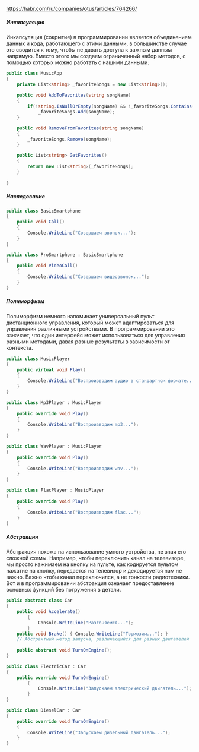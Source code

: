 https://habr.com/ru/companies/otus/articles/764266/
##### Инкапсуляция
Инкапсуляция (сокрытие) в программировании является объединением данных и кода, работающего с этими данными, в большинстве случае это сводится к тому, чтобы не давать доступа к важным данным напрямую. Вместо этого мы создаем ограниченный набор методов, с помощью которых можно работать с нашими данными.

```c#
public class MusicApp 
{
	private List<string> _favoriteSongs = new List<string>(); 
	
	public void AddToFavorites(string songName) 
	{ 
		if(!string.IsNullOrEmpty(songName) && !_favoriteSongs.Contains(songName)) 
			_favoriteSongs.Add(songName);
	} 

	public void RemoveFromFavorites(string songName) 
	{ 
		_favoriteSongs.Remove(songName); 
	} 

	public List<string> GetFavorites() 
	{ 
		return new List<string>(_favoriteSongs); 
	} 
	
}
```

##### Наследование
```c#
public class BasicSmartphone 
{ 
	public void Call() 
	{ 
		Console.WriteLine("Совершаем звонок..."); 
	} 
} 

public class ProSmartphone : BasicSmartphone 
{ 
	public void VideoCall() 
	{ 
		Console.WriteLine("Совершаем видеозвонок..."); 
	} 
}
```

##### Полиморфизм
Полиморфизм немного напоминает универсальный пульт дистанционного управления, который может адаптироваться для управления различными устройствами. В программировании это означает, что один интерфейс может использоваться для управления разными методами, давая разные результаты в зависимости от контекста.

```c#
public class MusicPlayer 
{ 
	public virtual void Play() 
	{ 
		Console.WriteLine("Воспроизводим аудио в стандартном формате..."); 
	} 
}

public class Mp3Player : MusicPlayer 
{ 
	public override void Play() 
	{ 
		Console.WriteLine("Воспроизводим mp3..."); 
	} 
} 

public class WavPlayer : MusicPlayer 
{ 
	public override void Play() 
	{ 
		Console.WriteLine("Воспроизводим wav..."); 
	} 
} 

public class FlacPlayer : MusicPlayer 
{ 
	public override void Play() 
	{ 
		Console.WriteLine("Воспроизводим flac..."); 
	} 
}
```


##### Абстракция
Абстракция похожа на использование умного устройства, не зная его сложной схемы. Например, чтобы переключить канал на телевизоре, мы просто нажимаем на кнопку на пульте, как кодируется пультом нажатие на кнопку, передается на телевизор и декодируется нам не важно. Важно чтобы канал переключился, а не тонкости радиотехники. Вот и в программировании абстракция означает предоставление основных функций без погружения в детали.

``` C#
public abstract class Car 
{ 
	public void Accelerate() 
		{ 
			Console.WriteLine("Разгоняемся..."); 
		} 
	public void Brake() { Console.WriteLine("Тормозим..."); } 
	// Абстрактный метод запуска, различающийся для разных двигателей 
						   
	public abstract void TurnOnEngine(); 
} 

public class ElectricCar : Car 
{ 
	public override void TurnOnEngine() 
		{ 
			Console.WriteLine("Запускаем электрический двигатель..."); 
		} 
} 

public class DieselCar : Car 
{ 
	public override void TurnOnEngine() 
	{ 
		Console.WriteLine("Запускаем дизельный двигатель..."); 
	} 
}
```
